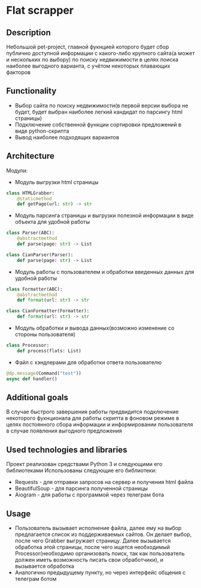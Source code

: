 # Flat scrapper

## Description
Небольшой pet-project, главной фукнцией которого будет сбор публично доступной информации с какого-либо крупного сайта(а может и нескольких по выбору) по поиску недвижимости в целях поиска наиболее выгодного варианта, с учётом некоторых плавающих факторов

## Functionality
 - Выбор сайта по поиску недвижимости(в первой версии выбора не будет, будет выбран наиболее легкий кандидат по парсингу html страницы)
 - Подключение собственной функции сортировки предложений в виде python-скрипта
 - Вывод наиболее подходящих вариантов 

## Architecture
Модули:
 - Модуль выгрузки html страницы
```python
class HTMLGrabber:
    @staticmethod
    def getPage(url: str) -> str
```
 - Модуль парсинга страницы и выгрузки полезной информации в виде объекта для удобной работы
```python
class Parser(ABC):
    @abstractmethod
    def parse(page: str) -> List

class CianParser(Parser):
    def parse(page: str) -> List
```
 - Модуль работы с пользователем и обработки введенных данных для удобной работы
```python
class Formatter(ABC):
    @abstractmethod
    def format(url: str) -> str

class CianFormatter(Formatter):
    def format(url: str) -> str
```
 - Модуль обработки и вывода данных(возможно изменение со стороны пользователя)
```python
class Processor:
    def process(flats: List)
```
 - Файл с хэндлерами для обработки ответа пользователю
```python
@dp.message(Command("test"))
async def handler()
```

## Additional goals
В случае быстрого завершения работы предвидится подключение некоторого фукнционала для работы скрипта в фоновом режиме в целях постоянного сбора информации и информировании пользователя в случае появления выгодного предложения

## Used technologies and libraries
Проект реализован средствами Python 3 и следующими его библиотеками 
Использованы следующие его библиотеки:
 - Requests - для отправки запросов на сервер и получения html файла
 - BeautifulSoup - для парсинга полученной страницы
 - Aiogram - для работы с программой через телеграм бота

## Usage
 - Пользователь вызывает исполнение файла, далее ему на выбор предлагается список из поддерживаемых сайтов. Он делает выбор, после чего Grabber выгружает страницу. Далее вызывается обработка этой страницы, после чего ищется необходимый Processor(необходимо организовать поиск, так как пользователь должен иметь возможность писать свои обработчики), и вызывается обработка
 - Аналогично предыдущему пункту, но через интерфейс общения с телеграм ботом